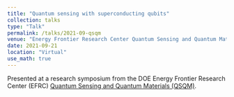 ```yaml
---
title: "Quantum sensing with superconducting qubits"
collection: talks
type: "Talk"
permalink: /talks/2021-09-qsqm
venue: "Energy Frontier Research Center Quantum Sensing and Quantum Materials (QSQM) Research Symposium"
date: 2021-09-21
location: "Virtual"
use_math: true
---
```


Presented at a research symposium from the DOE Energy Frontier Research Center (EFRC) [Quantum Sensing and Quantum Materials (QSQM)](https://iquist.illinois.edu/programs/qsqm).
